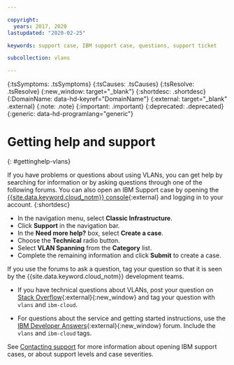 ```yaml
---

copyright:
  years: 2017, 2020
lastupdated: "2020-02-25"

keywords: support case, IBM support case, questions, support ticket

subcollection: vlans

---
```


<!-- Common attributes used in the template are defined as follows: -->
{:tsSymptoms: .tsSymptoms}
{:tsCauses: .tsCauses}
{:tsResolve: .tsResolve}
{:new_window: target="_blank"}
{:shortdesc: .shortdesc}
{:DomainName: data-hd-keyref="DomainName"}
{:external: target="_blank" .external}
{:note: .note}
{:important: .important}
{:deprecated: .deprecated}
{:generic: data-hd-programlang="generic"}


# Getting help and support
{: #gettinghelp-vlans}

If you have problems or questions about using VLANs, you can get help by searching for information or by asking questions through one of the following forums. You can also open an IBM Support case by opening the [{{site.data.keyword.cloud_notm}} console](https://{DomainName}/unifiedsupport/cases/add){:external} and logging in to your account.
{:shortdesc}

* In the navigation menu, select **Classic Infrastructure**.
* Click **Support** in the navigation bar.
* In the **Need more help?** box, select **Create a case**.
* Choose the **Technical** radio button.
* Select **VLAN Spanning** from the **Category** list.
* Complete the remaining information and click **Submit** to create a case.

If you use the forums to ask a question, tag your question so that it is seen by the {{site.data.keyword.cloud_notm}} development teams.
<!--Insert the appropriate Stack Overflow tag for your service for <block-storage> in URL and text below:  -->
* If you have technical questions about VLANs, post your question on [Stack Overflow](https://stackoverflow.com/search?q=vlans+ibm-cloud){:external}{:new_window} and tag your question with `vlans` and `ibm-cloud`.
<!--Insert the appropriate dW Answers tag for your service for <service_keyword> in URL below:  -->
* For questions about the service and getting started instructions, use the [IBM Developer Answers](https://developer.ibm.com/answers/topics/vlans.html?smartspace=ibm-cloud){:external}{:new_window} forum. Include the `vlans` and `ibm-cloud` tags.


See [Contacting support](/docs/get-support?topic=get-support-getting-customer-support) for more information about opening IBM support cases, or about support levels and case severities.
